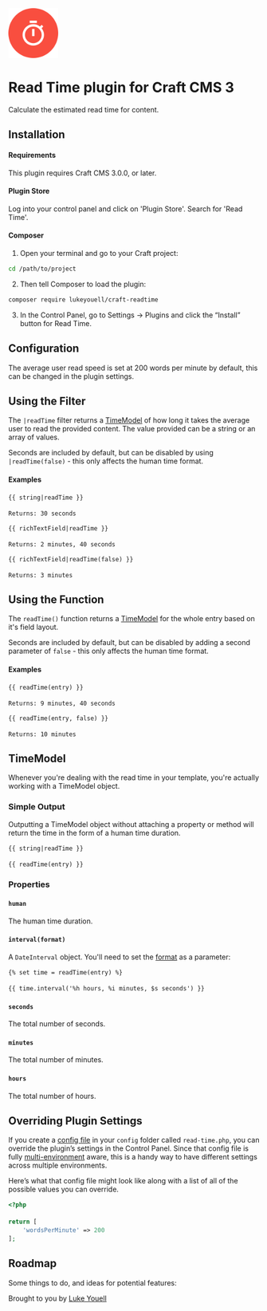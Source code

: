 <img src="src/icon.svg" alt="icon" width="100" height="100">

# Read Time plugin for Craft CMS 3

Calculate the estimated read time for content.

## Installation

#### Requirements

This plugin requires Craft CMS 3.0.0, or later.

#### Plugin Store

Log into your control panel and click on 'Plugin Store'. Search for 'Read Time'.

#### Composer

1. Open your terminal and go to your Craft project:

```bash
cd /path/to/project
```

2. Then tell Composer to load the plugin:

```bash
composer require lukeyouell/craft-readtime
```

3. In the Control Panel, go to Settings → Plugins and click the “Install” button for Read Time.

## Configuration

The average user read speed is set at 200 words per minute by default, this can be changed in the plugin settings.

## Using the Filter

The `|readTime` filter returns a [TimeModel](#timemodel) of how long it takes the average user to read the provided content. The value provided can be a string or an array of values.

Seconds are included by default, but can be disabled by using `|readTime(false)` - this only affects the human time format.

#### Examples

```twig
{{ string|readTime }}

Returns: 30 seconds
```

```twig
{{ richTextField|readTime }}

Returns: 2 minutes, 40 seconds
```

```twig
{{ richTextField|readTime(false) }}

Returns: 3 minutes
```

## Using the Function

The `readTime()` function returns a [TimeModel](#timemodel) for the whole entry based on it's field layout.

Seconds are included by default, but can be disabled by adding a second parameter of `false` - this only affects the human time format.

#### Examples

```twig
{{ readTime(entry) }}

Returns: 9 minutes, 40 seconds
```

```twig
{{ readTime(entry, false) }}

Returns: 10 minutes
```

## TimeModel

Whenever you're dealing with the read time in your template, you're actually working with a TimeModel object.

### Simple Output

Outputting a TimeModel object without attaching a property or method will return the time in the form of a human time duration.

```
{{ string|readTime }}

{{ readTime(entry) }}
```

### Properties

#### `human`

The human time duration.

#### `interval(format)`

A `DateInterval` object. You'll need to set the [format](http://php.net/manual/en/dateinterval.format.php) as a parameter:

```twig
{% set time = readTime(entry) %}

{{ time.interval('%h hours, %i minutes, $s seconds') }}
```

#### `seconds`

The total number of seconds.

#### `minutes`

The total number of minutes.

#### `hours`

The total number of hours.

## Overriding Plugin Settings

If you create a [config file](https://docs.craftcms.com/v3/configuration.html) in your `config` folder called `read-time.php`, you can override the plugin’s settings in the Control Panel. Since that config file is fully [multi-environment](https://docs.craftcms.com/v3/configuration.html) aware, this is a handy way to have different settings across multiple environments.

Here’s what that config file might look like along with a list of all of the possible values you can override.

```php
<?php

return [
    'wordsPerMinute' => 200
];
```

## Roadmap

Some things to do, and ideas for potential features:

Brought to you by [Luke Youell](https://github.com/lukeyouell)
